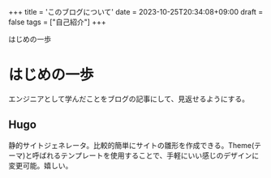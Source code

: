 +++
title = 'このブログについて'
date = 2023-10-25T20:34:08+09:00
draft = false
tags = ["自己紹介"]
+++

はじめの一歩

<!--more-->

# はじめの一歩

エンジニアとして学んだことをブログの記事にして、見返せるようにする。

## Hugo

静的サイトジェネレータ。比較的簡単にサイトの雛形を作成できる。Theme(テーマ)と呼ばれるテンプレートを使用することで、手軽にいい感じのデザインに変更可能。嬉しい。
